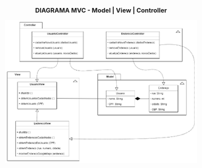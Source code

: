 <h3 align="center">DIAGRAMA MVC - Model | View | Controller</h3>
<p align="center">
<img src="https://github.com/DanielaMeirelles/Bertoti/blob/main/Engenharia%203/MVC/MVC.drawio.png" align="center"/>
